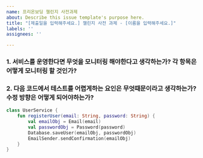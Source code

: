 ```yaml
---
name: 프리온보딩 챌린지 사전과제
about: Describe this issue template's purpose here.
title: "[제출일을 입력해주세요.] 챌린지 사전 과제 - [이름을 입력해주세요.]"
labels: ''
assignees: ''

---
```


### 1. 서비스를 운영한다면 무엇을 모니터링 해야한다고 생각하는가? 각 항목은 어떻게 모니터링 할 것인가?

### 2. 다음 코드에서 테스트를 어렵게하는 요인은 무엇때문이라고 생각하는가? 수정 방향은 어떻게 되어야하는가?

```kotlin
class UserService {
    fun registerUser(email: String, password: String) {
        val emailObj = Email(email)
        val passwordObj = Password(password)
        Database.saveUser(emailObj, passwordObj)
        EmailSender.sendConfirmation(emailObj)
    }
}
```
